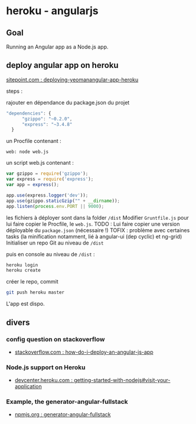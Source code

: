 # heroku - angularjs

## Goal

Running an Angular app as a Node.js app.

## deploy angular app on heroku

[sitepoint.com : deploying-yeomanangular-app-heroku](http://www.sitepoint.com/deploying-yeomanangular-app-heroku/)

steps :

rajouter en dépendance du package.json du projet

```javascript
"dependencies": {
      "gzippo": "~0.2.0",
      "express": "~3.4.8"
  }
```

un Procfile contenant :

```text
web: node web.js
```

un script web.js contenant :

```javascript
var gzippo = require('gzippo');
var express = require('express');
var app = express();

app.use(express.logger('dev'));
app.use(gzippo.staticGzip("" + __dirname));
app.listen(process.env.PORT || 9000);
```

les fichiers à déployer sont dans la folder `/dist`
Modifier `Gruntfile.js` pour lui faire copier le Procfile, le `web.js`.
TODO : Lui faire copier une version déployable du `package.json` (nécessaire !)
TOFIX : problème avec certaines tasks (la minification notamment, lié à angular-ui (dep cyclic) et ng-grid)
Initialiser un repo Git au niveau de `/dist`

puis en console au niveau de `/dist` :

```bash
heroku login
heroku create
```

créer le repo, commit

```bash
git push heroku master
```

L'app est dispo.

## divers

### config question on stackoverflow

- [stackoverflow.com : how-do-i-deploy-an-angular-js-app](http://stackoverflow.com/questions/16674202/how-do-i-deploy-an-angular-js-app)

### Node.js support on Heroku

- [devcenter.heroku.com : getting-started-with-nodejs#visit-your-application](https://devcenter.heroku.com/articles/getting-started-with-nodejs#visit-your-application)

### Example, the generator-angular-fullstack

- [npmjs.org : generator-angular-fullstack](https://npmjs.org/package/generator-angular-fullstack)
